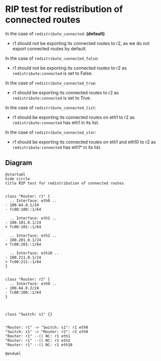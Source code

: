 # RIP test for redistribution of connected routes

In the case of `redistribute_connected`: **(default)**
  - r1 should not be exporting its connected routes to r2, as we do not export connected routes by default.

In the case of `redistribute_connected_false`:
  - r1 should not be exporting its connected routes to r2 as `redistribute:connected` is set to False.

In the case of `redistribute_connected_true`:
  - r1 should be exporting its connected routes to r2 as `redistribute:connected` is set to True.

In the case of `redistribute_connected_list`:
  - r1 should be exporting its connected routes on eth1 to r2 as `redistribute:connected` has eth1 in its list.

In the case of `redistribute_connected_star`:
  - r1 should be exporting its connected routes on eth1 and eth10 to r2 as `redistribute:connected` has eth1* in its list.

## Diagram

```plantuml
@startuml
hide circle
title RIP test for redistribution of connected routes


class "Router: r1" {
  .. Interface: eth0 ..
- 100.64.0.1/24
- fc00:100::1/64

  .. Interface: eth1 ..
- 100.101.0.1/24
+ fc00:101::1/64

  .. Interface: eth2 ..
- 100.201.0.1/24
+ fc00:201::1/64

  .. Interface: eth10 ..
- 100.211.0.1/24
+ fc00:211::1/64
}


class "Router: r2" {
  .. Interface: eth0 ..
- 100.64.0.2/24
- fc00:100::2/64
}



class "Switch: s1" {}


"Router: r1" -> "Switch: s1": r1 eth0
"Switch: s1" -> "Router: r2": r2 eth0
"Router: r1" --() NC: r1 eth1
"Router: r1" --() NC: r1 eth2
"Router: r1" --() NC: r1 eth10

@enduml
```

